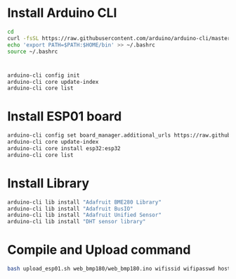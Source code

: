 # Install Arduino CLI
````bash
cd
curl -fsSL https://raw.githubusercontent.com/arduino/arduino-cli/master/install.sh | sh
echo 'export PATH=$PATH:$HOME/bin' >> ~/.bashrc
source ~/.bashrc
````
#
````bash
arduino-cli config init
arduino-cli core update-index
arduino-cli core list
````
# Install ESP01 board
````bash
arduino-cli config set board_manager.additional_urls https://raw.githubusercontent.com/espressif/arduino-esp32/gh-pages/package_esp32_index.json
arduino-cli core update-index
arduino-cli core install esp32:esp32
arduino-cli core list
````
# Install Library
````bash
arduino-cli lib install "Adafruit BME280 Library"
arduino-cli lib install "Adafruit BusIO"
arduino-cli lib install "Adafruit Unified Sensor"
arduino-cli lib install "DHT sensor library"
````
# Compile and Upload command
````bash
bash upload_esp01.sh web_bmp180/web_bmp180.ino wifissid wifipasswd hostname
````
